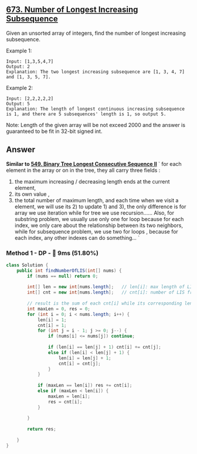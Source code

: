 ## [673. Number of Longest Increasing Subsequence](https://leetcode.com/problems/number-of-longest-increasing-subsequence/)

Given an unsorted array of integers, find the number of longest increasing subsequence.

Example 1:
```
Input: [1,3,5,4,7]
Output: 2
Explanation: The two longest increasing subsequence are [1, 3, 4, 7] and [1, 3, 5, 7].
```
Example 2:
```
Input: [2,2,2,2,2]
Output: 5
Explanation: The length of longest continuous increasing subsequence is 1, and there are 5 subsequences' length is 1, so output 5.
```

Note: Length of the given array will be not exceed 2000 and the answer is guaranteed to be fit in 32-bit signed int.

## Answer
**Similar to [549. Binary Tree Longest Consecutive Sequence II]()**
`
for each element in the array or on in the tree, they all carry three fields :
1) the maximum increasing / decreasing length ends at the current element,
2) its own value ,
3) the total number of maximum length,
and each time when we visit a element, we will use its 2) to update 1) and 3), the only difference is for array we use iteration while for tree we use recursion......
Also, for substring problem, we usually use only one for loop because for each index, we only care about the relationship between its two neighbors, while for subsequence problem, we use two for loops , because for each index, any other indexes can do something...
`
### Method 1 - DP - :rabbit: 9ms (51.80%)
```java
class Solution {
    public int findNumberOfLIS(int[] nums) {
        if (nums == null) return 0;
        
        int[] len = new int[nums.length];   // len[i]: max length of LIS from nums[0:i]
        int[] cnt = new int[nums.length];   // cnt[i]: number of LIS from nums[0:i]
        
        // result is the sum of each cnt[i] while its corresponding len[i] is the maximum length
        int maxLen = 0, res = 0;
        for (int i = 0; i < nums.length; i++) {
            len[i] = 1;
            cnt[i] = 1;
            for (int j = i - 1; j >= 0; j--) {
                if (nums[i] <= nums[j]) continue;
                
                if (len[i] == len[j] + 1) cnt[i] += cnt[j];
                else if (len[i] < len[j] + 1) {
                    len[i] = len[j] + 1;
                    cnt[i] = cnt[j];
                }
            }
            
            if (maxLen == len[i]) res += cnt[i];
            else if (maxLen < len[i]) {
                maxLen = len[i];
                res = cnt[i];
            }
            
        }
        
        return res;
        
    }
}
```
